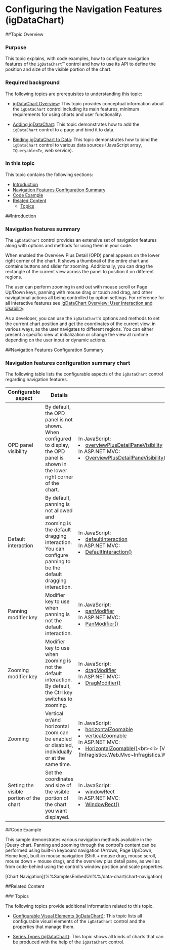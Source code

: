 ﻿<!--
|metadata|
{
    "fileName": "igdatachart-configuring-navigation-features",
    "controlName": "igDataChart",
    "tags": ["Charting","How Do I","Navigation"]
}
|metadata|
-->

# Configuring the Navigation Features (igDataChart)



##Topic Overview

### Purpose

This topic explains, with code examples, how to configure navigation features of the `igDataChart`™ control and how to use its API to define the position and size of the visible portion of the chart.

### Required background

The following topics are prerequisites to understanding this topic:

-	[](igDataChart-Overview.html)[igDataChart Overview](igDataChart-Overview.html):  This topic provides conceptual information about the `igDataChart` control including its main features, minimum requirements for using charts and user functionality.

-	[](igDataChart-Adding.html)[Adding igDataChart](igDataChart-Adding.html): This topic demonstrates how to add the `igDataChart` control to a page and bind it to data.

-	[Binding igDataChart to Data](igDataChart-DataBinding.html):  This topic demonstrates how to bind the `igDataChart` control to various data sources (JavaScript array, `IQueryable<T>`, web service).


### In this topic

This topic contains the following sections:

-   [Introduction](#introduction)
-   [Navigation Features Configuration Summary](#navigation)
-   [Code Example](#example)
-   [Related Content](#related-content)
    -   [Topics](#topics)



##<a id="introduction"></a>Introduction


### <a id="navigation"></a>Navigation features summary

The `igDataChart` control provides an extensive set of navigation features along with options and methods for using them in your code.

When enabled the Overview Plus Detail (OPD) panel appears on the lower right corner of the chart. It shows a thumbnail of the entire chart and contains buttons and slider for zooming. Additionally, you can drag the rectangle of the current view across the panel to position it on different regions.

The user can perform zooming in and out with mouse scroll or Page Up/Down keys, panning with mouse drag or touch and drag, and other navigational actions all being controlled by option settings. For reference for all interactive features see [igDataChart Overview: User Interaction and Usability](igDataChart-Overview#user-interaction).

As a developer, you can use the `igDataChart`’s options and methods to set the current chart position and get the coordinates of the current view, in various ways, as the user navigates to different regions. You can either present a specific view at initialization or change the view at runtime depending on the user input or dynamic actions.



##Navigation Features Configuration Summary


### Navigation features configuration summary chart

The following table lists the configurable aspects of the `igDataChart` control regarding navigation features.

Configurable aspect |Details |Properties
---|---|---
OPD panel visibility |By default, the OPD panel is not shown. When  configured to display, the OPD panel is shown in the lower right corner of the chart.|In JavaScript:<li>[overviewPlusDetailPaneVisibility](%%jQueryApiUrl%%/ui.igDataChart#options:overviewPlusDetailPaneVisibility)<br>In ASP.NET MVC:<li> [OverviewPlusDetailPaneVisibility()](Infragistics.Web.Mvc~Infragistics.Web.Mvc.SeriesViewer`3~OverviewPlusDetailPaneVisibility.html)
Default interaction|By default, panning is not allowed and zooming is the default dragging interaction. You can configure panning to be the default dragging interaction.|In JavaScript:<li>[defaultInteraction](%%jQueryApiUrl%%/ui.igDataChart#options:defaultInteraction)<br>In ASP.NET MVC:<li>[DefaultInteraction()](Infragistics.Web.Mvc~Infragistics.Web.Mvc.SeriesViewer`3~DefaultInteraction.html)
Panning modifier key|Modifier key to use when panning is not the default interaction.|In JavaScript:<li>[panModifier](%%jQueryApiUrl%%/ui.igDataChart#options:panModifier)<br>In ASP.NET MVC:<li>[PanModifier()](Infragistics.Web.Mvc~Infragistics.Web.Mvc.SeriesViewer`3~PanModifier.html)
Zooming modifier key|Modifier key to use when zooming is not the default interaction. By default, the Ctrl key switches to zooming.|In JavaScript: <li>[dragModifier](%%jQueryApiUrl%%/ui.igDataChart#options:dragModifier)<br>In ASP.NET MVC:<li> [DragModifier()](Infragistics.Web.Mvc~Infragistics.Web.Mvc.SeriesViewer`3~DragModifier.html)
Zooming|Vertical or/and horizontal zoom can be enabled or disabled, individually or at the same time.|In JavaScript: <li>[horizontalZoomable](%%jQueryApiUrl%%/ui.igDataChart#options:horizontalZoomable)<br><li>[verticalZoomable](%%jQueryApiUrl%%/ui.igDataChart#options:verticalZoomable)<br>In ASP.NET MVC:<li> [HorizontalZoomable()](Infragistics.Web.Mvc~Infragistics.Web.Mvc.SeriesViewer`3~HorizontalZoomable.html)<br><li> [VerticalZoomable()](Infragistics.Web.Mvc~Infragistics.Web.Mvc.SeriesViewer`3~VerticalZoomable.html)
Setting the visible portion of the chart|Set the coordinates and size of the visible portion of the chart you want displayed.|In JavaScript:<li>[windowRect](%%jQueryApiUrl%%/ui.igDataChart#options:windowRect)<br>In ASP.NET MVC:<li>[WindowRect()](Infragistics.Web.Mvc~Infragistics.Web.Mvc.SeriesViewer`3~WindowRect.html)

##<a id="example"></a>Code Example

This sample demonstrates various navigation methods available in the jQuery chart. Panning and zooming through the control’s content can be performed using built-in keyboard navigation (Arrows, Page Up/Down, Home key), built-in mouse navigation (Shift + mouse drag, mouse scroll, mouse down + mouse drag), and the overview plus detail pane, as well as from code-behind using the control's window position and scale properties.

<div class="embed-sample">
   [Chart Navigation](%%SamplesEmbedUrl%%/data-chart/chart-navigation)
</div>


##<a id="related-content"></a>Related Content


###<a id="topics"></a> Topics

The following topics provide additional information related to this topic.

-	[Configurable Visual Elements (igDataChart)](igDataChart-Visual-Elements.html): This topic lists all configurable visual elements of the `igDataChart` control and the properties that manage them.

-	[Series Types (igDataChart)](igDataChart-Series-Types.html): This topic shows all kinds of charts that can be produced with the help of the `igDataChart` control.